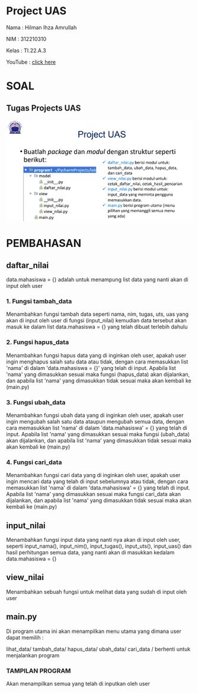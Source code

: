 # Project UAS

Nama : Hilman Ihza Amrullah

NIM : 312210310

Kelas : TI.22.A.3

YouTube : [click here]()

# SOAL

## Tugas Projects UAS

![Image](foto/ss.png)

# PEMBAHASAN

## daftar_nilai

data.mahasiswa = {} adalah untuk menampung list data yang nanti akan di input oleh user

### 1. Fungsi tambah_data

Menambahkan fungsi tambah data seperti nama, nim, tugas, uts, uas yang akan di input oleh user di fungsi (input_nilai) kemudian data tersebut akan masuk ke dalam list data.mahasiswa = {} yang telah dibuat terlebih dahulu

### 2. Fungsi hapus_data

Menambahkan fungsi hapus data yang di inginkan oleh user, apakah user ingin menghapus salah satu data atau tidak, dengan cara memasukkan list 'nama' di dalam 'data.mahasiswa = {}' yang telah di input. Apabila list 'nama' yang dimasukkan sesuai maka fungsi (hapus_data) akan dijalankan, dan apabila list 'nama' yang dimasukkan tidak sesuai maka akan kembali ke (main.py)

### 3. Fungsi ubah_data

Menambahkan fungsi ubah data yang di inginkan oleh user, apakah user ingin mengubah salah satu data ataupun mengubah semua data, dengan cara memasukkan list 'nama' di dalam 'data.mahasiswa' = {} yang telah di input. Apabila list 'nama' yang dimasukkan sesuai maka fungsi (ubah_data) akan dijalankan, dan apabila list 'nama' yang dimasukkan tidak sesuai maka akan kembali ke (main.py)

### 4. Fungsi cari_data

Menambahkan fungsi cari data yang di inginkan oleh user, apakah user ingin mencari data yang telah di input sebelumnya atau tidak, dengan cara memasukkan list 'nama' di dalam 'data.mahasiswa' = {} yang telah di input. Apabila list 'nama' yang dimasukkan sesuai maka fungsi cari_data akan dijalankan, dan apabila list 'nama' yang dimasukkan tidak sesuai maka akan kembali ke (main.py)

## input_nilai

Menambahkan fungsi input data yang nanti nya akan di input oleh user, seperti  input_nama(), input_nim(), input_tugas(), input_uts(), input_uas() dan hasil perhitungan semua data, yang nanti akan di masukkan kedalam data.mahasiswa = {}

## view_nilai

Menambahkan sebuah fungsi untuk melihat data yang sudah di input oleh user

## main.py

Di program utama ini akan menampilkan menu utama yang dimana user dapat memilih :

lihat_data/ tambah_data/ hapus_data/ ubah_data/ cari_data / berhenti untuk menjalankan program

### TAMPILAN PROGRAM

Akan menampilkan semua yang telah di inputkan oleh user